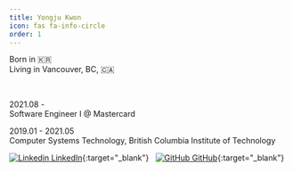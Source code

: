 ```yaml
---
title: Yongju Kwon
icon: fas fa-info-circle
order: 1
---
```


<!-- > Add Markdown syntax content to file `_tabs/about.md`{: .filepath } and it will show up on this page. -->
<!-- {: .prompt-tip } -->
<!-- ## Yongju Kwon -->

Born in 🇰🇷\
Living in Vancouver, BC, 🇨🇦

<br />

2021.08 - \
Software Engineer I @ Mastercard

2019.01 - 2021.05\
Computer Systems Technology, British Columbia Institute of Technology

[![Linkedin](https://i.stack.imgur.com/gVE0j.png) LinkedIn](https://www.linkedin.com/in/yongjukwon/){:target="_blank"}
&nbsp;
[![GitHub](https://i.stack.imgur.com/tskMh.png) GitHub](https://github.com/yongjukwon){:target="_blank"}